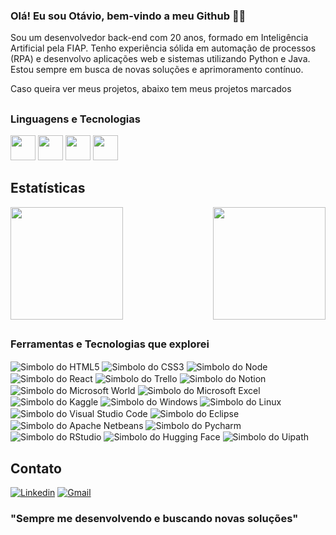 ### Olá! Eu sou Otávio, bem-vindo a meu Github 👋😄

Sou um desenvolvedor back-end com 20 anos, formado em Inteligência Artificial pela FIAP. Tenho experiência sólida em automação de processos (RPA) e desenvolvo aplicações web e sistemas utilizando Python e Java. Estou sempre em busca de novas soluções e aprimoramento contínuo.

Caso queira ver meus projetos, abaixo tem meus projetos marcados

##

<div style="display: inline_block">
 <h3>Linguagens e Tecnologias</h3>
 <img 
  width="40px"
  src="https://cdn.jsdelivr.net/gh/devicons/devicon@latest/icons/java/java-original-wordmark.svg"
 />        
 <img 
  width="40px"
  src="https://cdn.jsdelivr.net/gh/devicons/devicon@latest/icons/spring/spring-original-wordmark.svg"
 />        
 <img 
  width="40px"
  src="https://cdn.jsdelivr.net/gh/devicons/devicon@latest/icons/python/python-original-wordmark.svg"
 />        
 <img 
  width="40px"
  src="https://cdn.jsdelivr.net/gh/devicons/devicon@latest/icons/flask/flask-original-wordmark.svg"
 />        
</div>

## Estatísticas
<div style="display: inline_block">
  <img  height="180em" src="https://github-readme-stats.vercel.app/api?username=OtavioLira&show_icons=true&title_color=F6F1E9&text_color=000000&bg_color=-30,DC3535,FF8400,FFD93D"/>

  <img height="180em" align="right" src="https://github-readme-stats.vercel.app/api/top-langs/?username=OtavioLira&layout=compact&langs_count=7&hide=EJS&card_width=340&title_color=F6F1E9&text_color=000000&bg_color=-30,DC3535,FF8400,FFD93D"/>
 
</div>

##

<div style="display: inline_block">
 <h3>Ferramentas e Tecnologias que explorei</h3>
 <img align="center" alt="Simbolo do HTML5" src="https://img.shields.io/badge/HTML5-E34F26?style=for-the-badge&logo=html5&logoColor=white"/>    
 <img align="center" alt="Simbolo do CSS3" src="https://img.shields.io/badge/CSS3-1572B6?style=for-the-badge&logo=css3&logoColor=white"/>
 <img align="center" alt="Simbolo do Node" src="https://img.shields.io/badge/Node.js-43853D?style=for-the-badge&logo=node.js&logoColor=white"/>
 <img align="center" alt="Simbolo do React" src="https://img.shields.io/badge/React-20232A?style=for-the-badge&logo=react&logoColor=61DAFB"/>
 <img align="center" alt="Simbolo do Trello" src="https://img.shields.io/badge/Trello-0052CC?style=for-the-badge&logo=trello&logoColor=white"/>
 <img align="center" alt="Simbolo do Notion" src="https://img.shields.io/badge/Notion-000000?style=for-the-badge&logo=notion&logoColor=white"/>
 <img align="center" alt="Simbolo do Microsoft World" src="https://img.shields.io/badge/Microsoft_Word-2B579A?style=for-the-badge&logo=microsoft-word&logoColor=white"/>
 <img align="center" alt="Simbolo do Microsoft Excel" src="https://img.shields.io/badge/Microsoft_Excel-217346?style=for-the-badge&logo=microsoft-excel&logoColor=white"/>
 <img align="center" alt="Simbolo do Kaggle" src="https://img.shields.io/badge/Kaggle-20BEFF?style=for-the-badge&logo=Kaggle&logoColor=white"/>
 <img align="center" alt="Simbolo do Windows" src="https://img.shields.io/badge/Windows-0078D6?style=for-the-badge&logo=windows&logoColor=white"/>
 <img align="center" alt="Simbolo do Linux" src="https://img.shields.io/badge/Linux-FCC624?style=for-the-badge&logo=linux&logoColor=black"/>
 <img align="center" alt="Simbolo do Visual Studio Code" src="https://img.shields.io/badge/Visual_Studio_Code-0078D4?style=for-the-badge&logo=visual%20studio%20code&logoColor=white"/>
 <img align="center" alt="Simbolo do Eclipse" src="https://img.shields.io/badge/Eclipse-2C2255?style=for-the-badge&logo=eclipse&logoColor=white"/>
 <img align="center" alt="Simbolo do Apache Netbeans" src="https://img.shields.io/badge/apache%20netbeans-1B6AC6?style=for-the-badge&logo=apache%20netbeans%20IDE&logoColor=white"/>
 <img align="center" alt="Simbolo do Pycharm" src="https://img.shields.io/badge/PyCharm-000000.svg?&style=for-the-badge&logo=PyCharm&logoColor=white"/>
 <img align="center" alt="Simbolo do RStudio" src="https://img.shields.io/badge/RStudio-75AADB?style=for-the-badge&logo=RStudio&logoColor=white"/>
 <img align="center" alt="Simbolo do Hugging Face" src="https://img.shields.io/badge/Hugging%20Face-FFD21E?style=for-the-badge&logo=huggingface&logoColor=000"/>
 <img align="center" alt="Simbolo do Uipath" src="https://img.shields.io/badge/Uipath-E34F26?style=for-the-badge&logo=uipath&logoColor=white"/>
</div>

## Contato

[![Linkedin](https://img.shields.io/badge/LinkedIn-0077B5?style=for-the-badge&logo=linkedin&logoColor=white)](https://www.linkedin.com/in/otavioliraneves/)
[![Gmail](https://img.shields.io/badge/Gmail-D14836?style=for-the-badge&logo=gmail&logoColor=white)](otavioliraneves@gmail.com)

### "Sempre me desenvolvendo e buscando novas soluções"
